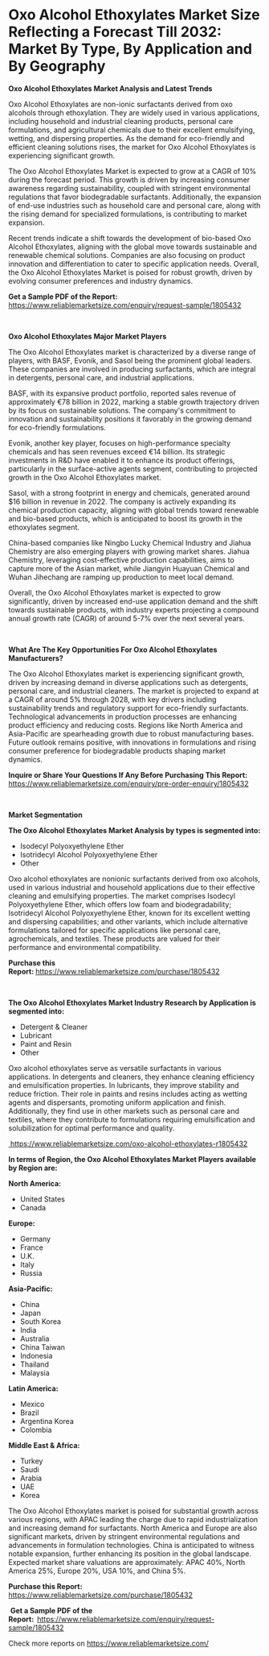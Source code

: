 <p><h1>Oxo Alcohol Ethoxylates Market Size Reflecting a Forecast Till 2032: Market By Type, By Application and By Geography</h1></p><p><strong>Oxo Alcohol Ethoxylates Market Analysis and Latest Trends</strong></p>
<p><p>Oxo Alcohol Ethoxylates are non-ionic surfactants derived from oxo alcohols through ethoxylation. They are widely used in various applications, including household and industrial cleaning products, personal care formulations, and agricultural chemicals due to their excellent emulsifying, wetting, and dispersing properties. As the demand for eco-friendly and efficient cleaning solutions rises, the market for Oxo Alcohol Ethoxylates is experiencing significant growth.</p><p>The Oxo Alcohol Ethoxylates Market is expected to grow at a CAGR of 10% during the forecast period. This growth is driven by increasing consumer awareness regarding sustainability, coupled with stringent environmental regulations that favor biodegradable surfactants. Additionally, the expansion of end-use industries such as household care and personal care, along with the rising demand for specialized formulations, is contributing to market expansion.</p><p>Recent trends indicate a shift towards the development of bio-based Oxo Alcohol Ethoxylates, aligning with the global move towards sustainable and renewable chemical solutions. Companies are also focusing on product innovation and differentiation to cater to specific application needs. Overall, the Oxo Alcohol Ethoxylates Market is poised for robust growth, driven by evolving consumer preferences and industry dynamics.</p></p>
<p><strong>Get a Sample PDF of the Report:&nbsp;</strong> <a href="https://www.reliablemarketsize.com/enquiry/request-sample/1805432?utm_campaign=2190&utm_medium=2&utm_source=Github&utm_content=ia&utm_term=30012025&utm_id=oxo-alcohol-ethoxylates">https://www.reliablemarketsize.com/enquiry/request-sample/1805432</a></p>
<p>&nbsp;</p>
<p><strong>Oxo Alcohol Ethoxylates Major Market Players</strong></p>
<p><p>The Oxo Alcohol Ethoxylates market is characterized by a diverse range of players, with BASF, Evonik, and Sasol being the prominent global leaders. These companies are involved in producing surfactants, which are integral in detergents, personal care, and industrial applications.</p><p>BASF, with its expansive product portfolio, reported sales revenue of approximately €78 billion in 2022, marking a stable growth trajectory driven by its focus on sustainable solutions. The company's commitment to innovation and sustainability positions it favorably in the growing demand for eco-friendly formulations.</p><p>Evonik, another key player, focuses on high-performance specialty chemicals and has seen revenues exceed €14 billion. Its strategic investments in R&D have enabled it to enhance its product offerings, particularly in the surface-active agents segment, contributing to projected growth in the Oxo Alcohol Ethoxylates market.</p><p>Sasol, with a strong footprint in energy and chemicals, generated around $16 billion in revenue in 2022. The company is actively expanding its chemical production capacity, aligning with global trends toward renewable and bio-based products, which is anticipated to boost its growth in the ethoxylates segment.</p><p>China-based companies like Ningbo Lucky Chemical Industry and Jiahua Chemistry are also emerging players with growing market shares. Jiahua Chemistry, leveraging cost-effective production capabilities, aims to capture more of the Asian market, while Jiangyin Huayuan Chemical and Wuhan Jihechang are ramping up production to meet local demand.</p><p>Overall, the Oxo Alcohol Ethoxylates market is expected to grow significantly, driven by increased end-use application demand and the shift towards sustainable products, with industry experts projecting a compound annual growth rate (CAGR) of around 5-7% over the next several years.</p></p>
<p>&nbsp;</p>
<p><strong>What Are The Key Opportunities For Oxo Alcohol Ethoxylates Manufacturers?</strong></p>
<p><p>The Oxo Alcohol Ethoxylates market is experiencing significant growth, driven by increasing demand in diverse applications such as detergents, personal care, and industrial cleaners. The market is projected to expand at a CAGR of around 5% through 2028, with key drivers including sustainability trends and regulatory support for eco-friendly surfactants. Technological advancements in production processes are enhancing product efficiency and reducing costs. Regions like North America and Asia-Pacific are spearheading growth due to robust manufacturing bases. Future outlook remains positive, with innovations in formulations and rising consumer preference for biodegradable products shaping market dynamics.</p></p>
<p><strong>Inquire or Share Your Questions If Any Before Purchasing This Report:</strong> <a href="https://www.reliablemarketsize.com/enquiry/pre-order-enquiry/1805432?utm_campaign=2190&utm_medium=2&utm_source=Github&utm_content=ia&utm_term=30012025&utm_id=oxo-alcohol-ethoxylates">https://www.reliablemarketsize.com/enquiry/pre-order-enquiry/1805432</a></p>
<p>&nbsp;</p>
<p><strong>Market Segmentation</strong></p>
<p><strong>The Oxo Alcohol Ethoxylates Market Analysis by types is segmented into:</strong></p>
<p><ul><li>Isodecyl Polyoxyethylene Ether</li><li>Isotridecyl Alcohol Polyoxyethylene Ether</li><li>Other</li></ul></p>
<p><p>Oxo alcohol ethoxylates are nonionic surfactants derived from oxo alcohols, used in various industrial and household applications due to their effective cleaning and emulsifying properties. The market comprises Isodecyl Polyoxyethylene Ether, which offers low foam and biodegradability; Isotridecyl Alcohol Polyoxyethylene Ether, known for its excellent wetting and dispersing capabilities; and other variants, which include alternative formulations tailored for specific applications like personal care, agrochemicals, and textiles. These products are valued for their performance and environmental compatibility.</p></p>
<p><strong>Purchase this Report:&nbsp;</strong><a href="https://www.reliablemarketsize.com/purchase/1805432?utm_campaign=2190&utm_medium=2&utm_source=Github&utm_content=ia&utm_term=30012025&utm_id=oxo-alcohol-ethoxylates">https://www.reliablemarketsize.com/purchase/1805432</a></p>
<p>&nbsp;</p>
<p><strong>The Oxo Alcohol Ethoxylates Market Industry Research by Application is segmented into:</strong></p>
<p><ul><li>Detergent & Cleaner</li><li>Lubricant</li><li>Paint and Resin</li><li>Other</li></ul></p>
<p><p>Oxo alcohol ethoxylates serve as versatile surfactants in various applications. In detergents and cleaners, they enhance cleaning efficiency and emulsification properties. In lubricants, they improve stability and reduce friction. Their role in paints and resins includes acting as wetting agents and dispersants, promoting uniform application and finish. Additionally, they find use in other markets such as personal care and textiles, where they contribute to formulations requiring emulsification and solubilization for optimal performance and quality.</p></p>
<p><a href="https://www.reliablemarketsize.com/oxo-alcohol-ethoxylates-r1805432?utm_campaign=2190&utm_medium=2&utm_source=Github&utm_content=ia&utm_term=30012025&utm_id=oxo-alcohol-ethoxylates">&nbsp;https://www.reliablemarketsize.com/oxo-alcohol-ethoxylates-r1805432</a></p>
<p><strong>In terms of Region, the Oxo Alcohol Ethoxylates Market Players available by Region are:</strong></p>
<p>
    <p> <strong> North America: </strong>
        <ul>
            <li>United States</li>
            <li>Canada</li>
        </ul>
        </p> 
    <p> <strong> Europe: </strong>
        <ul>
            <li>Germany</li>
            <li>France</li>
            <li>U.K.</li>
            <li>Italy</li>
            <li>Russia</li>
        </ul>
        </p> 
    <p> <strong> Asia-Pacific: </strong>
        <ul>
            <li>China</li>
            <li>Japan</li>
            <li>South Korea</li>
            <li>India</li>
            <li>Australia</li>
            <li>China Taiwan</li>
            <li>Indonesia</li>
            <li>Thailand</li>
            <li>Malaysia</li>
        </ul>
        </p> 
    <p> <strong> Latin America: </strong>
        <ul>
            <li>Mexico</li>
            <li>Brazil</li>
            <li>Argentina Korea</li>
            <li>Colombia</li>
        </ul>
        </p> 
    <p> <strong> Middle East & Africa: </strong>
        <ul>
            <li>Turkey</li>
            <li>Saudi</li>
            <li>Arabia</li>
            <li>UAE</li>
            <li>Korea</li>
        </ul>
    </p>
    </p>
<p><p>The Oxo Alcohol Ethoxylates market is poised for substantial growth across various regions, with APAC leading the charge due to rapid industrialization and increasing demand for surfactants. North America and Europe are also significant markets, driven by stringent environmental regulations and advancements in formulation technologies. China is anticipated to witness notable expansion, further enhancing its position in the global landscape. Expected market share valuations are approximately: APAC 40%, North America 25%, Europe 20%, USA 10%, and China 5%.</p></p>
<p><strong>Purchase this Report: </strong><a href="https://www.reliablemarketsize.com/purchase/1805432?utm_campaign=2190&utm_medium=2&utm_source=Github&utm_content=ia&utm_term=30012025&utm_id=oxo-alcohol-ethoxylates">https://www.reliablemarketsize.com/purchase/1805432</a></p>
<p>&nbsp;<strong>Get a Sample PDF of the Report:&nbsp;&nbsp;</strong><a href="https://www.reliablemarketsize.com/enquiry/request-sample/1805432?utm_campaign=2190&utm_medium=2&utm_source=Github&utm_content=ia&utm_term=30012025&utm_id=oxo-alcohol-ethoxylates">https://www.reliablemarketsize.com/enquiry/request-sample/1805432</a></p>
<p><strong></strong></p>
<p>Check more reports on <a href="https://www.reliablemarketsize.com/?utm_campaign=2190&utm_medium=2&utm_source=Github&utm_content=ia&utm_term=30012025&utm_id=oxo-alcohol-ethoxylates">https://www.reliablemarketsize.com/</a></p>